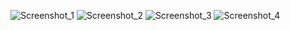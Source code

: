 ![Screenshot_1](https://github.com/AbuThaher99/ProjectThreeAlgorthem-Dijestra-WorldMap/assets/106724736/67e5e64d-72ab-432c-a1d6-c53d235ba94d)
![Screenshot_2](https://github.com/AbuThaher99/ProjectThreeAlgorthem-Dijestra-WorldMap/assets/106724736/1487ff70-e7f5-45ef-9079-13a41d1ad96e)
![Screenshot_3](https://github.com/AbuThaher99/ProjectThreeAlgorthem-Dijestra-WorldMap/assets/106724736/16857455-abce-49ee-9793-acb75132f366)
![Screenshot_4](https://github.com/AbuThaher99/ProjectThreeAlgorthem-Dijestra-WorldMap/assets/106724736/1143a341-cec1-4c25-bea9-7eb9bb06ed0c)
